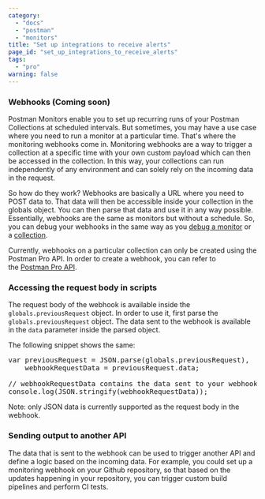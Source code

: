 ```yaml
---
category: 
  - "docs"
  - "postman"
  - "monitors"
title: "Set up integrations to receive alerts"
page_id: "set_up_integrations_to_receive_alerts"
tags: 
  - "pro"
warning: false
---
```



### Webhooks (Coming soon)

Postman Monitors enable you to set up recurring runs of your Postman Collections at scheduled intervals. But sometimes, you may have a use case where you need to run a monitor at a particular time. That's where the monitoring webhooks come in. Monitoring webhooks are a way to trigger a collection at a specific time with your own custom payload which can then be accessed in the collection. In this way, your collections can run independently of any environment and can solely rely on the incoming data in the request.

So how do they work? Webhooks are basically a URL where you need to POST data to. That data will then be accessible inside your collection in the globals object. You can then parse that data and use it in any way possible. Essentially, webhooks are the same as monitors but without a schedule. So, you can debug your webhooks in the same way as you [debug a monitor](https://www.getpostman.com/docs/Troubleshooting+monitors) or a [collection](https://www.getpostman.com/docs/Debugging+a+collection+run).

Currently, webhooks on a particular collection can only be created using the Postman Pro API. In order to create a webhook, you can refer to the [Postman Pro API](https://www.getpostman.com/docs/Postman+Pro+API).

### **Accessing the request body in scripts**

The request body of the webhook is available inside the `globals.previousRequest` object. In order to use it, first parse the `globals.previousRequest` object. The data sent to the webhook is available in the `data` parameter inside the parsed object.

The following snippet shows the same:

<div>

<div>

<pre>var previousRequest = JSON.parse(globals.previousRequest),
    webhookRequestData = previousRequest.data;

// webhookRequestData contains the data sent to your webhook.
console.log(JSON.stringify(webhookRequestData));</pre>

</div>

</div>

Note: only JSON data is currently supported as the request body in the webhook.

### Sending output to another API

The data that is sent to the webhook can be used to trigger another API and define a logic based on the incoming data. For example, you could set up a monitoring webhook on your Github repository, so that based on the updates happening in your repository, you can trigger custom build pipelines and perform CI tests.
